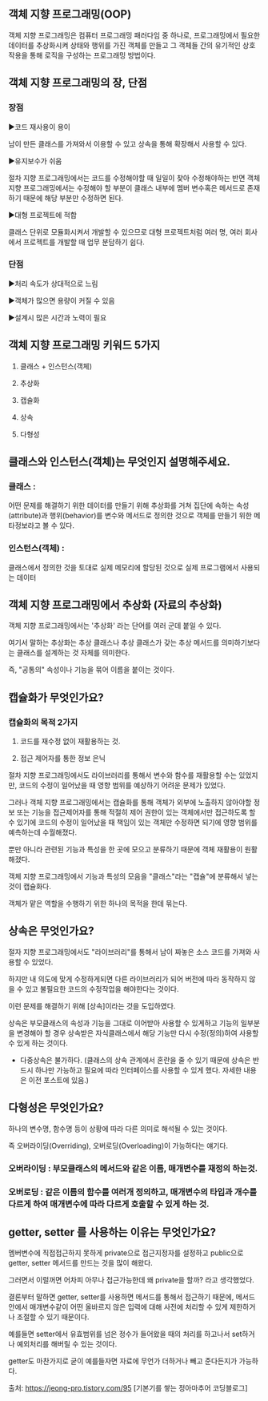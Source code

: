 ## 객체 지향 프로그래밍(OOP)

객체 지향 프로그래밍은 컴퓨터 프로그래밍 패러다임 중 하나로, 프로그래밍에서 필요한 데이터를 추상화시켜 상태와 행위를 가진 객체를 만들고 그 객체들 간의 유기적인 상호작용을 통해 로직을 구성하는 프로그래밍 방법이다.

## 객체 지향 프로그래밍의 장, 단점
### 장점

▶코드 재사용이 용이

남이 만든 클래스를 가져와서 이용할 수 있고 상속을 통해 확장해서 사용할 수 있다.

▶유지보수가 쉬움 

절차 지향 프로그래밍에서는 코드를 수정해야할 때 일일이 찾아 수정해야하는 반면 객체 지향 프로그래밍에서는 수정해야 할 부분이 클래스 내부에 멤버 변수혹은 메서드로 존재하기 때문에 해당 부분만 수정하면 된다. 

▶대형 프로젝트에 적합

클래스 단위로 모듈화시켜서 개발할 수 있으므로 대형 프로젝트처럼 여러 명, 여러 회사에서 프로젝트를 개발할 때 업무 분담하기 쉽다.

### 단점

▶처리 속도가 상대적으로 느림

▶객체가 많으면 용량이 커질 수 있음

▶설계시 많은 시간과 노력이 필요

## 객체 지향 프로그래밍 키워드 5가지

1) 클래스 + 인스턴스(객체)

2) 추상화

3) 캡슐화

4) 상속

5) 다형성

## 클래스와 인스턴스(객체)는 무엇인지 설명해주세요.

### 클래스 : 

어떤 문제를 해결하기 위한 데이터를 만들기 위해 추상화를 거쳐 집단에 속하는 속성(attribute)과 행위(behavior)를 변수와 메서드로 정의한 것으로 객체를 만들기 위한 메타정보라고 볼 수 있다.

### 인스턴스(객체) : 

클래스에서 정의한 것을 토대로 실제 메모리에 할당된 것으로 실제 프로그램에서 사용되는 데이터

## 객체 지향 프로그래밍에서 추상화 (자료의 추상화)

객체 지향 프로그래밍에서는 '추상화' 라는 단어를 여러 군데 붙일 수 있다.

여기서 말하는 추상화는 추상 클래스나 추상 클래스가 갖는 추상 메서드를 의미하기보다는 클래스를 설계하는 것 
자체를 의미한다.

즉, "공통의" 속성이나 기능을 묶어 이름을 붙이는 것이다.

## 캡슐화가 무엇인가요?

### 캡슐화의 목적 2가지

1. 코드를 재수정 없이 재활용하는 것.

2. 접근 제어자를 통한 정보 은닉

절차 지향 프로그래밍에서도 라이브러리를 통해서 변수와 함수를 재활용할 수는 있었지만, 코드의 수정이 일어났을 때 영향 범위를 예상하기 어려운 문제가 있었다.

그러나 객체 지향 프로그래밍에서는 캡슐화를 통해 객체가 외부에 노출하지 않아야할 정보 또는 기능을 접근제어자를 통해 적절히 제어 권한이 있는 객체에서만 접근하도록 할 수 있기에 코드의 수정이 일어났을 때 책임이 있는 객체만 수정하면 되기에 영향 범위를 예측하는데 수월해졌다.

뿐만 아니라 관련된 기능과 특성을 한 곳에 모으고 분류하기 때문에 객체 재활용이 원활해졌다.

객체 지향 프로그래밍에서 기능과 특성의 모음을 "클래스"라는 "캡슐"에 분류해서 넣는것이 캡슐화다.

객체가 맡은 역할을 수행하기 위한 하나의 목적을 한데 묶는다.

## 상속은 무엇인가요?

절자 지향 프로그래밍에서도 "라이브러리"를 통해서 남이 짜놓은 소스 코드를 가져와 사용할 수 있었다.

하지만 내 의도에 맞게 수정하게되면 다른 라이브러리가 되어 버전에 따라 동작하지 않을 수 있고 불필요한 코드의 수정작업을 해야한다는 것이다.

이런 문제를 해결하기 위해 [상속]이라는 것을 도입하였다.

상속은 부모클래스의 속성과 기능을 그대로 이어받아 사용할 수 있게하고 기능의 일부분을 변경해야 할 경우 상속받은 자식클래스에서 해당 기능만 다시 수정(정의)하여 사용할 수 있게 하는 것이다.

* 다중상속은 불가하다. (클래스의 상속 관계에서 혼란을 줄 수 있기 때문에 상속은 반드시 하나만 가능하고 필요에 따라 인터페이스를 사용할 수 있게 했다. 자세한 내용은 이전 포스트에 있음.)

## 다형성은 무엇인가요?

하나의 변수명, 함수명 등이 상황에 따라 다른 의미로 해석될 수 있는 것이다.

즉 오버라이딩(Overriding), 오버로딩(Overloading)이 가능하다는 얘기다.

### 오버라이딩 : 부모클래스의 메서드와 같은 이름, 매개변수를 재정의 하는것.

### 오버로딩 : 같은 이름의 함수를 여러개 정의하고, 매개변수의 타입과 개수를 다르게 하여 매개변수에 따라 다르게 호출할 수 있게 하는 것.


## getter, setter 를 사용하는 이유는 무엇인가요?

멤버변수에 직접접근하지 못하게 private으로 접근지정자를 설정하고 public으로 getter, setter 메서드를 만드는 것을 많이 해왔다.

그러면서 이럴꺼면 어차피 아무나 접근가능한데 왜 private을 할까? 라고 생각했었다.

결론부터 말하면 getter, setter를 사용하면 메서드를 통해서 접근하기 때문에, 메서드 안에서 매개변수같이 어떤 올바르지 않은 입력에 대해 사전에 처리할 수 있게 제한하거나 조절할 수 있기 때문이다.

예를들면 setter에서 유효범위를 넘은 정수가 들어왔을 때의 처리를 하고나서 set하거나 예외처리를 해버릴 수 있는 것이다.

getter도 마찬가지로 굳이 예를들자면 자료에 무언가 더하거나 빼고 준다든지가 가능하다.



출처: https://jeong-pro.tistory.com/95 [기본기를 쌓는 정아마추어 코딩블로그]